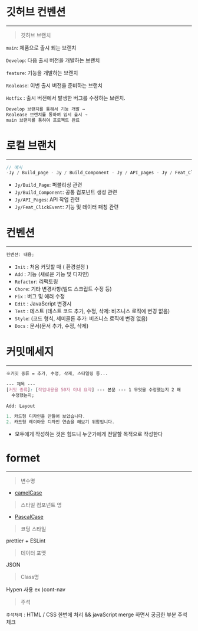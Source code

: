 # 깃허브 컨벤션

---

> 깃허브 브랜치

`main`: 제품으로 출시 되는 브랜치

`Develop`: 다음 출시 버전을 개발하는 브랜치

`feature`: 기능을 개발하는 브랜치

`Realease`: 이번 출시 버전을 준비하는 브랜치

`Hotfix` : 출시 버전에서 발생한 버그를 수정하는 브랜치.

```css
Develop 브랜치를 통해서 기능 개발 →
Realease 브랜치를 통하여 임시 출시 →
main 브랜치를 통하여 프로젝트 완료
```

# 로컬 브랜치

---

```jsx
// 예시
-Jy / Build_page - Jy / Build_Component - Jy / API_pages - Jy / Feat_ClickEvent;
```

- `Jy/Build_Page`: 퍼블리싱 관련
- `Jy/Build_Component`: 공통 컴포넌트 생성 관련
- `Jy/API_Pages`: API 작업 관련
- `Jy/Feat_ClickEvent`: 기능 및 데이터 패칭 관련

# 컨벤션

---

```jsx
컨벤션: 내용;
```

- `Init` : 처음 커밋할 때 ( 환경설정 )
- `Add` : 기능 (새로운 기능 및 디자인)
- `Refactor`: 리팩토링
- `Chore`: 기타 변경사항(빌드 스크립트 수정 등)
- `Fix` : 버그 및 에러 수정
- `Edit` : JavaScript 변경시
- `Test` : 테스트 (테스트 코드 추가, 수정, 삭제: 비즈니스 로직에 변경 없음)
- `Style`: (코드 형식, 세미콜론 추가: 비즈니스 로직에 변경 없음)
- `Docs` : 문서(문서 추가, 수정, 삭제)

# 커밋메세지

---

```css
※커밋 종류 = 추가, 수정, 삭제, 스타일링 등...

--- 제목 ---
[커밋 종류]: [작업내용을 50자 이내 요약] --- 본문 --- 1 무엇을 수정했는지 2 왜
  수정했는지;
```

```jsx
Add: Layout

1. 카드형 디자인을 만들어 보았습니다.
2. 카드형 레이아웃 디자인 연습을 해보기 위함입니다.
```

- 모두에게 작성하는 것은 힘드니 누군가에게 전달할 목적으로 작성한다

# formet

---

> 변수명

- [camelCase](https://yangbox.tistory.com/65)

> 스타일 컴포넌트 명

- [PascalCase](https://yangbox.tistory.com/65)

> 코딩 스타일

prettier + ESLint

> 데이터 포맷

JSON

> Class명

Hypen 사용 ex )cont-nav

> 주석

`주석처리` : HTML / CSS 한번에 처리 && javaScript merge 하면서 궁금한 부분 주석 체크
